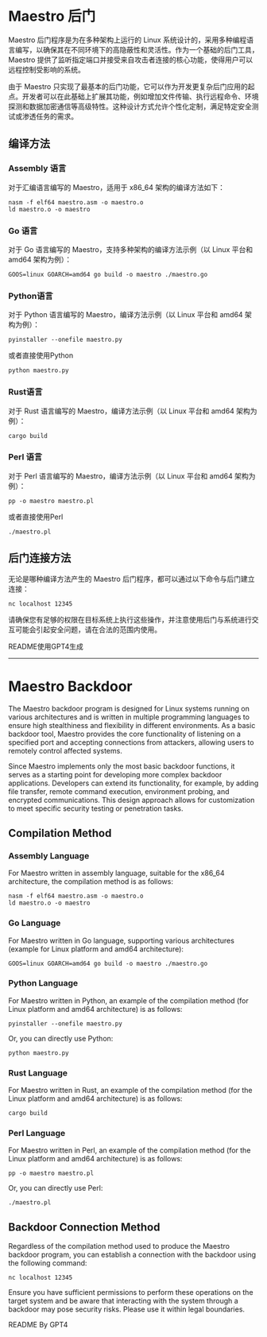 # Maestro 后门

Maestro 后门程序是为在多种架构上运行的 Linux 系统设计的，采用多种编程语言编写，以确保其在不同环境下的高隐蔽性和灵活性。作为一个基础的后门工具，Maestro 提供了监听指定端口并接受来自攻击者连接的核心功能，使得用户可以远程控制受影响的系统。

由于 Maestro 只实现了最基本的后门功能，它可以作为开发更复杂后门应用的起点。开发者可以在此基础上扩展其功能，例如增加文件传输、执行远程命令、环境探测和数据加密通信等高级特性。这种设计方式允许个性化定制，满足特定安全测试或渗透任务的需求。

## 编译方法

### Assembly 语言

对于汇编语言编写的 Maestro，适用于 x86_64 架构的编译方法如下：

```shell
nasm -f elf64 maestro.asm -o maestro.o
ld maestro.o -o maestro
```

### Go 语言

对于 Go 语言编写的 Maestro，支持多种架构的编译方法示例（以 Linux 平台和 amd64 架构为例）：

```shell
GOOS=linux GOARCH=amd64 go build -o maestro ./maestro.go
```

### Python语言

对于 Python 语言编写的 Maestro，编译方法示例（以 Linux 平台和 amd64 架构为例）：

```shell
pyinstaller --onefile maestro.py
```

或者直接使用Python

```shell
python maestro.py
```

### Rust语言

对于 Rust 语言编写的 Maestro，编译方法示例（以 Linux 平台和 amd64 架构为例）：

```shell
cargo build
```

### Perl 语言

对于 Perl 语言编写的 Maestro，编译方法示例（以 Linux 平台和 amd64 架构为例）： 

```shell
pp -o maestro maestro.pl
```

或者直接使用Perl

```shell
./maestro.pl
```

## 后门连接方法

无论是哪种编译方法产生的 Maestro 后门程序，都可以通过以下命令与后门建立连接：

```shell
nc localhost 12345
```

请确保您有足够的权限在目标系统上执行这些操作，并注意使用后门与系统进行交互可能会引起安全问题，请在合法的范围内使用。

README使用GPT4生成

------

# Maestro Backdoor

The Maestro backdoor program is designed for Linux systems running on various architectures and is written in multiple programming languages to ensure high stealthiness and flexibility in different environments. As a basic backdoor tool, Maestro provides the core functionality of listening on a specified port and accepting connections from attackers, allowing users to remotely control affected systems.

Since Maestro implements only the most basic backdoor functions, it serves as a starting point for developing more complex backdoor applications. Developers can extend its functionality, for example, by adding file transfer, remote command execution, environment probing, and encrypted communications. This design approach allows for customization to meet specific security testing or penetration tasks.

## Compilation Method

### Assembly Language

For Maestro written in assembly language, suitable for the x86_64 architecture, the compilation method is as follows:

```shell
nasm -f elf64 maestro.asm -o maestro.o
ld maestro.o -o maestro
```

### Go Language

For Maestro written in Go language, supporting various architectures (example for Linux platform and amd64 architecture):

```shell
GOOS=linux GOARCH=amd64 go build -o maestro ./maestro.go
```

### Python Language

For Maestro written in Python, an example of the compilation method (for Linux platform and amd64 architecture) is as follows:

```shell
pyinstaller --onefile maestro.py
```

Or, you can directly use Python:

```shell
python maestro.py
```

### Rust Language

For Maestro written in Rust, an example of the compilation method (for the Linux platform and amd64 architecture) is as follows:

```shell
cargo build
```

### Perl Language

For Maestro written in Perl, an example of the compilation method (for the Linux platform and amd64 architecture) is as follows:

```shell
pp -o maestro maestro.pl
```

Or, you can directly use Perl:

```shell
./maestro.pl
```

## Backdoor Connection Method

Regardless of the compilation method used to produce the Maestro backdoor program, you can establish a connection with the backdoor using the following command:

```shell
nc localhost 12345
```

Ensure you have sufficient permissions to perform these operations on the target system and be aware that interacting with the system through a backdoor may pose security risks. Please use it within legal boundaries.

README By GPT4
